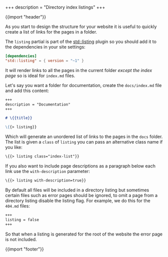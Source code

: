 +++
description = "Directory index listings"
+++

{{import "header"}}

As you start to design the structure for your website it is useful to quickly create a list of links for the pages in a folder.

The `listing` partial is part of the [std::listing][] plugin so you should add it to the dependencies in your site settings:

```toml
[dependencies]
"std::listing" = { version = "~1" }
```

It will render links to all the pages in the current folder *except the index page* so is ideal for `index.md` files.

Let's say you want a folder for documentation, create the `docs/index.md` file and add this content:

```markdown
+++
description = "Documentation"
+++

# \{{title}}

\{{> listing}}
```

Which will generate an unordered list of links to the pages in the `docs` folder. The list is given a `class` of `listing` you can pass an alternative class name if you like:

```handlebars
\{{> listing class="index-list"}}
```

If you also want to include page descriptions as a paragraph below each link use the `with-description` parameter:

```handlebars
\{{> listing with-description=true}}
```

By default all files will be included in a directory listing but sometimes certain files such as error pages should be ignored, to omit a page from a directory listing disable the listing flag. For example, we do this for the `404.md` files:

```markdown
+++
listing = false
+++
```

So that when a listing is generated for the root of the website the error page is not included.

{{import "footer"}}

[std::listing]: https://github.com/uwe-app/plugins/blob/master/std/listing
